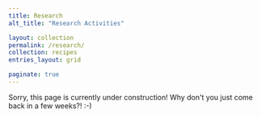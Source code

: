 ```yaml
---
title: Research
alt_title: "Research Activities"

layout: collection
permalink: /research/
collection: recipes
entries_layout: grid

paginate: true
---
```


Sorry, this page is currently under construction!
Why don't you just come back in a few weeks?! :-)

